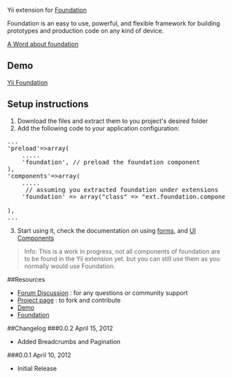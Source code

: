 Yii extension for [Foundation](http://foundation.zurb.com/ "Foundation")

Foundation is an easy to use, powerful, and flexible framework for building prototypes and production code on any kind of device.

[A Word about foundation](http://www.alistapart.com/articles/dive-into-responsive-prototyping-with-foundation/ "A List Apart")

## Demo
[Yii Foundation](http://foundation.oakwebdev.com/ "Yii Foundation")

## Setup instructions

1. Download the files and extract them to you project's desired folder
2. Add the following code to your application configuration:

<pre>
...
'preload'=>array(
    .....
    'foundation', // preload the foundation component
),
'components'=>array(
    .....
     // assuming you extracted foundation under extensions
    'foundation' => array("class" => "ext.foundation.components.Foundation"),
    
),
...
</pre>

3. Start using it, check the documentation on using [forms](http://foundation.oakwebdev.com/index.php?r=site/forms "forms"), and [UI Components](http://foundation.oakwebdev.com/index.php?r=site/ui "UI Components")

> Info: This is a work in progress, not all components of foundation are to be found in the Yii extension yet. but you can still use them as you normally would use Foundation.

##Resources
 * [Forum Discussion](http://www.yiiframework.com/forum/index.php/topic/30716-extension-foundation/ "Forum Discussion") : for any questions or community support
 * [Project page](https://github.com/Asgaroth/foundation "Project page") : to fork and contribute
 * [Demo](http://foundation.oakwebdev.com/ "Demo")
 * [Foundation](http://foundation.zurb.com/ "Foundation")

##Changelog
###0.0.2 April 15, 2012
 
 - Added Breadcrumbs and Pagination

###0.0.1 April 10, 2012

 - Initial Release




